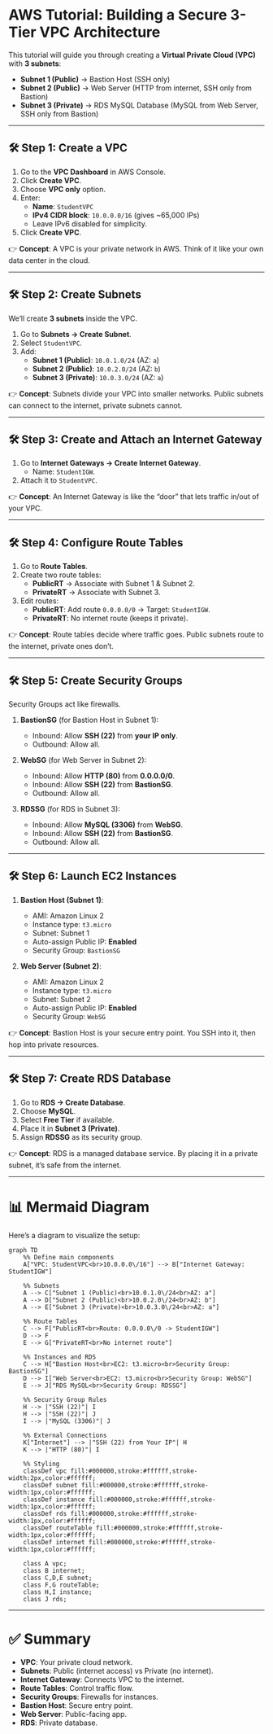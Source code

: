 # AWS Tutorial: Building a Secure 3-Tier VPC Architecture

This tutorial will guide you through creating a **Virtual Private Cloud (VPC)** with **3 subnets**:  
- **Subnet 1 (Public)** → Bastion Host (SSH only)  
- **Subnet 2 (Public)** → Web Server (HTTP from internet, SSH only from Bastion)  
- **Subnet 3 (Private)** → RDS MySQL Database (MySQL from Web Server, SSH only from Bastion)  

---

## 🛠️ Step 1: Create a VPC
1. Go to the **VPC Dashboard** in AWS Console.  
2. Click **Create VPC**.  
3. Choose **VPC only** option.  
4. Enter:
   - **Name**: `StudentVPC`  
   - **IPv4 CIDR block**: `10.0.0.0/16` (gives ~65,000 IPs)  
   - Leave IPv6 disabled for simplicity.  
5. Click **Create VPC**.  

👉 **Concept**: A VPC is your private network in AWS. Think of it like your own data center in the cloud.

---

## 🛠️ Step 2: Create Subnets
We’ll create **3 subnets** inside the VPC.

1. Go to **Subnets → Create Subnet**.  
2. Select `StudentVPC`.  
3. Add:
   - **Subnet 1 (Public)**: `10.0.1.0/24` (AZ: `a`)  
   - **Subnet 2 (Public)**: `10.0.2.0/24` (AZ: `b`)  
   - **Subnet 3 (Private)**: `10.0.3.0/24` (AZ: `a`)  

👉 **Concept**: Subnets divide your VPC into smaller networks. Public subnets can connect to the internet, private subnets cannot.

---

## 🛠️ Step 3: Create and Attach an Internet Gateway
1. Go to **Internet Gateways → Create Internet Gateway**.  
   - Name: `StudentIGW`.  
2. Attach it to `StudentVPC`.  

👉 **Concept**: An Internet Gateway is like the “door” that lets traffic in/out of your VPC.

---

## 🛠️ Step 4: Configure Route Tables
1. Go to **Route Tables**.  
2. Create two route tables:
   - **PublicRT** → Associate with Subnet 1 & Subnet 2.  
   - **PrivateRT** → Associate with Subnet 3.  
3. Edit routes:
   - **PublicRT**: Add route `0.0.0.0/0` → Target: `StudentIGW`.  
   - **PrivateRT**: No internet route (keeps it private).  

👉 **Concept**: Route tables decide where traffic goes. Public subnets route to the internet, private ones don’t.

---

## 🛠️ Step 5: Create Security Groups
Security Groups act like firewalls.

1. **BastionSG** (for Bastion Host in Subnet 1):  
   - Inbound: Allow **SSH (22)** from **your IP only**.  
   - Outbound: Allow all.  

2. **WebSG** (for Web Server in Subnet 2):  
   - Inbound: Allow **HTTP (80)** from **0.0.0.0/0**.  
   - Inbound: Allow **SSH (22)** from **BastionSG**.  
   - Outbound: Allow all.  

3. **RDSSG** (for RDS in Subnet 3):  
   - Inbound: Allow **MySQL (3306)** from **WebSG**.  
   - Inbound: Allow **SSH (22)** from **BastionSG**.  
   - Outbound: Allow all.  

---

## 🛠️ Step 6: Launch EC2 Instances
1. **Bastion Host (Subnet 1)**:  
   - AMI: Amazon Linux 2  
   - Instance type: `t3.micro`  
   - Subnet: Subnet 1  
   - Auto-assign Public IP: **Enabled**  
   - Security Group: `BastionSG`  

2. **Web Server (Subnet 2)**:  
   - AMI: Amazon Linux 2  
   - Instance type: `t3.micro`  
   - Subnet: Subnet 2  
   - Auto-assign Public IP: **Enabled**  
   - Security Group: `WebSG`  

👉 **Concept**: Bastion Host is your secure entry point. You SSH into it, then hop into private resources.

---

## 🛠️ Step 7: Create RDS Database
1. Go to **RDS → Create Database**.  
2. Choose **MySQL**.  
3. Select **Free Tier** if available.  
4. Place it in **Subnet 3 (Private)**.  
5. Assign **RDSSG** as its security group.  

👉 **Concept**: RDS is a managed database service. By placing it in a private subnet, it’s safe from the internet.

---

# 📊 Mermaid Diagram

Here’s a diagram to visualize the setup:

```mermaid
graph TD
    %% Define main components
    A["VPC: StudentVPC<br>10.0.0.0\/16"] --> B["Internet Gateway: StudentIGW"]
    
    %% Subnets
    A --> C["Subnet 1 (Public)<br>10.0.1.0\/24<br>AZ: a"]
    A --> D["Subnet 2 (Public)<br>10.0.2.0\/24<br>AZ: b"]
    A --> E["Subnet 3 (Private)<br>10.0.3.0\/24<br>AZ: a"]
    
    %% Route Tables
    C --> F["PublicRT<br>Route: 0.0.0.0\/0 -> StudentIGW"]
    D --> F
    E --> G["PrivateRT<br>No internet route"]
    
    %% Instances and RDS
    C --> H["Bastion Host<br>EC2: t3.micro<br>Security Group: BastionSG"]
    D --> I["Web Server<br>EC2: t3.micro<br>Security Group: WebSG"]
    E --> J["RDS MySQL<br>Security Group: RDSSG"]
    
    %% Security Group Rules
    H --> |"SSH (22)"| I
    H --> |"SSH (22)"| J
    I --> |"MySQL (3306)"| J
    
    %% External Connections
    K["Internet"] --> |"SSH (22) from Your IP"| H
    K --> |"HTTP (80)"| I
    
    %% Styling
    classDef vpc fill:#000000,stroke:#ffffff,stroke-width:2px,color:#ffffff;
    classDef subnet fill:#000000,stroke:#ffffff,stroke-width:1px,color:#ffffff;
    classDef instance fill:#000000,stroke:#ffffff,stroke-width:1px,color:#ffffff;
    classDef rds fill:#000000,stroke:#ffffff,stroke-width:1px,color:#ffffff;
    classDef routeTable fill:#000000,stroke:#ffffff,stroke-width:1px,color:#ffffff;
    classDef internet fill:#000000,stroke:#ffffff,stroke-width:1px,color:#ffffff;
    
    class A vpc;
    class B internet;
    class C,D,E subnet;
    class F,G routeTable;
    class H,I instance;
    class J rds;
```

---

# ✅ Summary
- **VPC**: Your private cloud network.  
- **Subnets**: Public (internet access) vs Private (no internet).  
- **Internet Gateway**: Connects VPC to the internet.  
- **Route Tables**: Control traffic flow.  
- **Security Groups**: Firewalls for instances.  
- **Bastion Host**: Secure entry point.  
- **Web Server**: Public-facing app.  
- **RDS**: Private database.  
